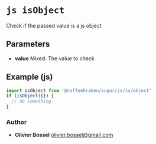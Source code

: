 


<!-- @namespace    sugar.js.is -->
<!-- @name    isObject -->

# ```js isObject ```


Check if the passed value is a js object

## Parameters

- **value**  Mixed: The value to check



## Example (js)

```js
import isObject from '@coffeekraken/sugar/js/is/object'
if (isObject({}) {
  // do something
}
```


### Author
- **Olivier Bossel** <a href="mailto:olivier.bossel@gmail.com">olivier.bossel@gmail.com</a> 



